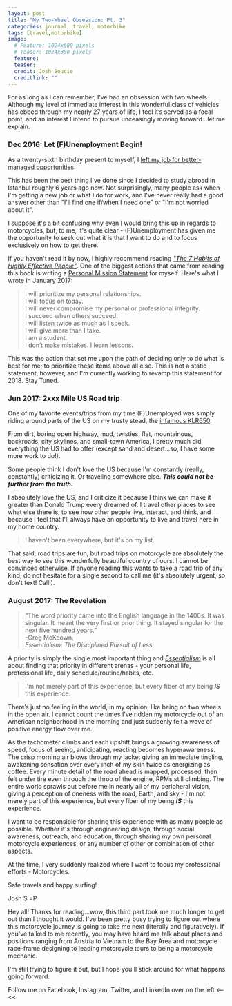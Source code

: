 ```yaml
---
layout: post
title: "My Two-Wheel Obsession: Pt. 3"
categories: journal, travel, motorbike
tags: [travel,motorbike]
image:
  # Feature: 1024x600 pixels
  # Teaser: 1024x380 pixels
  feature:
  teaser:
  credit: Josh Soucie
  creditlink: ""
---
```


For as long as I can remember, I’ve had an obsession with two wheels. Although my level of immediate interest in this wonderful class of vehicles has ebbed through my nearly 27 years of life, I feel it’s served as a focal point, and an interest I intend to pursue unceasingly moving forward...let me explain.

### Dec 2016: Let (F)Unemployment Begin!
As a twenty-sixth birthday present to myself, I [left my job for better-managed opportunities][ComingSoon].

This has been the best thing I've done since I decided to study abroad in Istanbul roughly 6 years ago now. Not surprisingly, many people ask when I'm getting a new job or what I do for work, and I've never really had a good answer other than "I'll find one if/when I need one" or "I'm not worried about it".

I suppose it's a bit confusing why even I would bring this up in regards to motorcycles, but, to me, it's quite clear - (F)Unemployment has given me the opportunity to seek out what it is that I want to do and to focus exclusively on how to get there.

If you haven't read it by now, I highly recommend reading _["The 7 Habits of Highly Effective People"][1]_. One of the biggest actions that came from reading this book is writing a [Personal Mission Statement][ComingSoon] for myself. Here's what I wrote in January 2017:

> I will prioritize my personal relationships.  
I will focus on today.  
I will never compromise my personal or professional integrity.  
I succeed when others succeed.  
I will listen twice as much as I speak.  
I will give more than I take.  
I am a student.  
I don’t make mistakes. I learn lessons.

This was the action that set me upon the path of deciding only to do what is best for me; to prioritize these items above all else. This is not a static statement, however, and I'm currently working to revamp this statement for 2018. Stay Tuned.

### Jun 2017: 2xxx Mile US Road trip
One of my favorite events/trips from my time (F)Unemployed was simply riding around parts of the US on my trusty stead, the [infamous KLR650](/2018/my-twowheel-obsession-pt2).

From dirt, boring open highway, mud, twisties, flat, mountainous, backroads, city skylines, and small-town America, I pretty much did everything the US had to offer (except sand and desert...so, I have some more work to do!).

Some people think I don't love the US because I'm constantly (really, constantly) criticizing it. Or traveling somewhere else. ___This could not be further from the truth.___

I absolutely love the US, and I criticize it because I think we can make it greater than Donald Trump every dreamed of. I travel other places to see what else there is, to see how other people live, interact, and think, and because I feel that I'll always have an opportunity to live and travel here in my home country.

> I haven't been everywhere, but it's on my list.

That said, road trips are fun, but road trips on motorcycle are absolutely the best way to see this wonderfully beautiful country of ours. I cannot be convinced otherwise. If anyone reading this wants to take a road trip of any kind, do not hesitate for a single second to call me (it's absolutely urgent, so don't text! Call!).

### August 2017: The Revelation
>“The word priority came into the English language in the 1400s. It was singular. It meant the very first or prior thing. It stayed singular for the next five hundred years.”  
-Greg McKeown,  
  _Essentialism: The Disciplined Pursuit of Less_

A priority is simply the single most important thing and _[Essentialism][3]_ is all about finding that priority in different arenas - your personal life, professional life, daily schedule/routine/habits, etc.

> I'm not merely part of this experience, but every fiber of my being ***IS*** this experience.

There’s just no feeling in the world, in my opinion, like being on two wheels in the open air. I cannot count the times I’ve ridden my motorcycle out of an American neighborhood in the morning and just suddenly felt a wave of positive energy flow over me.

As the tachometer climbs and each upshift brings a growing awareness of speed, focus of seeing, anticipating, reacting becomes hyperawareness. The crisp morning air blows through my jacket giving an immediate tingling, awakening sensation over every inch of my skin twice as energizing as coffee. Every minute detail of the road ahead is mapped, processed, then felt under tire even through the throb of the engine, RPMs still climbing. The entire world sprawls out before me in nearly all of my peripheral vision, giving a perception of oneness with the road, Earth, and sky - I'm not merely part of this experience, but every fiber of my being ***IS*** this experience.

I want to be responsible for sharing this experience with as many people as possible. Whether it's through engineering design, through social awareness, outreach, and education, through sharing my own personal motorcycle experiences, or any number of other or combination of other aspects.

At the time, I very suddenly realized where I want to focus my professional efforts - Motorcycles.

Safe travels and happy surfing!

Josh S =P


Hey all! Thanks for reading...wow, this third part took me much longer to get out than I thought it would. I've been pretty busy trying to figure out where this motorcycle journey is going to take me next (literally and figuratively). If you've talked to me recently, you may have heard me talk about places and positions ranging from Austria to Vietnam to the Bay Area and motorcycle race-frame designing to leading motorcycle tours to being a motorcycle mechanic.

I'm still trying to figure it out, but I hope you'll stick around for what happens going forward.

Follow me on Facebook, Instagram, Twitter, and LinkedIn over on the left   <--<<

[1]: https://www.stephencovey.com/7habits/7habits.php
[2]:  (/2018/my-twowheel-obsession-pt2)
[3]: https://gregmckeown.com/product/essentialism-the-disciplined-pursuit-of-less/
[ComingSoon]: http://www.joshsoucie.com/comingsoon
